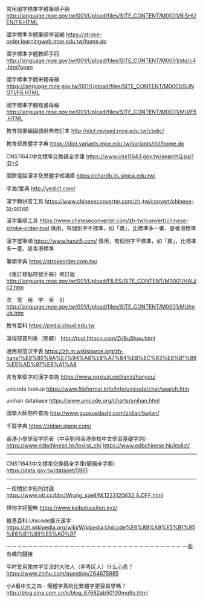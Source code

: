 常用國字標準字體筆順手冊
http://language.moe.gov.tw/001/Upload/files/SITE_CONTENT/M0001/BISHUEN/F8.HTML

國字標準字體筆順學習網
https://stroke-order.learningweb.moe.edu.tw/home.do

國字標準字體教師手冊
http://language.moe.gov.tw/001/Upload/files/SITE_CONTENT/M0001/std/c4.htm?open

國字標準字體宋體母稿
https://language.moe.gov.tw/001/Upload/files/SITE_CONTENT/M0001/SUNGTI/F6.HTML

國字標準字體楷書母稿
http://language.moe.gov.tw/001/Upload/files/SITE_CONTENT/M0001/MU/F5.HTML

教育部重編國語辭典修訂本
http://dict.revised.moe.edu.tw/cbdic/

教育部異體字字典
https://dict.variants.moe.edu.tw/variants/rbt/home.do

CNS11643中文標準交換碼全字庫
https://www.cns11643.gov.tw/searchQ.jsp?ID=0

國際電腦漢字及異體字知識庫
https://chardb.iis.sinica.edu.tw/

字海/葉典
http://yedict.com/

漢字轉拼音工具
https://www.chineseconverter.com/zh-tw/convert/chinese-to-pinyin

漢字筆順工具
https://www.chineseconverter.com/zh-tw/convert/chinese-stroke-order-tool
慎用，有個別字不標準，如「肅」，比標準多一畫，是香港標準

漢字屋筆順
https://www.hanzi5.com/
慎用，有個別字不標準，如「肅」，比標準多一畫，是香港標準

筆順字典
https://strokeorder.com.tw/

《重訂標點符號手冊》修訂版
http://language.moe.gov.tw/001/Upload/FILES/SITE_CONTENT/M0001/HAU/c2.htm

次　常　用　字　索　引
http://language.moe.gov.tw/001/Upload/files/SITE_CONTENT/M0001/MU/mub.htm

教育百科
https://pedia.cloud.edu.tw

漢程部首列表（簡體）
http://tool.httpcn.com/Zi/BuShou.html

通用规范汉字表
https://zh.m.wikisource.org/zh-hans/%E9%80%9A%E7%94%A8%E8%A7%84%E8%8C%83%E6%B1%89%E5%AD%97%E8%A1%A8

含有某個字的漢字查詢
https://www.qqxiuzi.cn/hanzi/hanyou/

unicode lookup
https://www.fileformat.info/info/unicode/char/search.htm

unihan database
https://www.unicode.org/charts/unihan.html

國學大師部件查詢
http://www.guoxuedashi.com/zidian/bujian/

千篇字典
https://zidian.qianp.com/

香港小學學習字詞表（中英對照香港學校中文學習基礎字詞）
https://www.edbchinese.hk/lexlist_ch/
https://www.edbchinese.hk/lexlist/

---------------------------------------------------------------
CNS11643中文標準交換碼全字庫(簡稱全字庫)
https://data.gov.tw/dataset/5961

---------------------------------------------------------------
一段關於字形的討論
https://www.ptt.cc/bbs/Wrong_spell/M.1223120632.A.DFF.html

怪物字詞聖典
https://www.kaibutuseiten.xyz/


維基百科:Unicode擴充漢字
https://zh.wikipedia.org/wiki/Wikipedia:Unicode%E6%89%A9%E5%B1%95%E6%B1%89%E5%AD%97


－－－－－－－－－－－－－－－－－－－－－－－－－－－－－－－－－
一些有趣的鏈接

平时爱用繁体字交流的大陆人（非粤区人）什么心态？
https://www.zhihu.com/question/264675985

小A看中文之四 - 簡體字真的比繁體字更容易學嗎？
http://blog.sina.com.cn/s/blog_67682ab50100mq9o.html